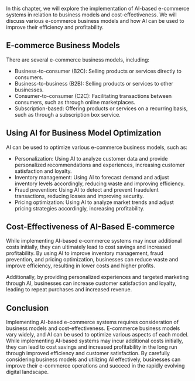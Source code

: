 
In this chapter, we will explore the implementation of AI-based e-commerce systems in relation to business models and cost-effectiveness. We will discuss various e-commerce business models and how AI can be used to improve their efficiency and profitability.

E-commerce Business Models
--------------------------

There are several e-commerce business models, including:

* Business-to-consumer (B2C): Selling products or services directly to consumers.
* Business-to-business (B2B): Selling products or services to other businesses.
* Consumer-to-consumer (C2C): Facilitating transactions between consumers, such as through online marketplaces.
* Subscription-based: Offering products or services on a recurring basis, such as through a subscription box service.

Using AI for Business Model Optimization
----------------------------------------

AI can be used to optimize various e-commerce business models, such as:

* Personalization: Using AI to analyze customer data and provide personalized recommendations and experiences, increasing customer satisfaction and loyalty.
* Inventory management: Using AI to forecast demand and adjust inventory levels accordingly, reducing waste and improving efficiency.
* Fraud prevention: Using AI to detect and prevent fraudulent transactions, reducing losses and improving security.
* Pricing optimization: Using AI to analyze market trends and adjust pricing strategies accordingly, increasing profitability.

Cost-Effectiveness of AI-Based E-commerce
-----------------------------------------

While implementing AI-based e-commerce systems may incur additional costs initially, they can ultimately lead to cost savings and increased profitability. By using AI to improve inventory management, fraud prevention, and pricing optimization, businesses can reduce waste and improve efficiency, resulting in lower costs and higher profits.

Additionally, by providing personalized experiences and targeted marketing through AI, businesses can increase customer satisfaction and loyalty, leading to repeat purchases and increased revenue.

Conclusion
----------

Implementing AI-based e-commerce systems requires consideration of business models and cost-effectiveness. E-commerce business models vary widely, and AI can be used to optimize various aspects of each model. While implementing AI-based systems may incur additional costs initially, they can lead to cost savings and increased profitability in the long run through improved efficiency and customer satisfaction. By carefully considering business models and utilizing AI effectively, businesses can improve their e-commerce operations and succeed in the rapidly evolving digital landscape.

